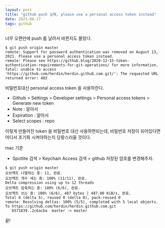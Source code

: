 ```yaml
---
layout: post
title: "github push 실패, please use a personal access token instead"
date: 2021-08-17
tags: github
---
```


너무 오랜만에 push 를 날려서 바뀐지도 몰랐다.


``` shell
$ git push origin master
remote: Support for password authentication was removed on August 13, 2021. Please use a personal access token instead.
remote: Please see https://github.blog/2020-12-15-token-authentication-requirements-for-git-operations/ for more information.
fatal: unable to access 'https://github.com/herdin/herdin.github.com.git/': The requested URL returned error: 403
```

비밀번호대신 personal access token 을 사용하란다.


* Github > Settings > Developer settings > Personal access tokens > Generate new token
* Note : 알아서
* Expiration : 알아서
* Select scopes : repo

이렇게 만들어진 token 을 비밀번호 대신 사용하면되는데, 비밀번호 저장이 되어있다면 어디서 초기화 시켜야하는지 당황스러울 것이다.

mac 기준
* Spotlite 검색 > Keychain Access 검색 > github 저장된 암호를 변경해주자.

``` shell
$ git push origin master
오브젝트 나열하는 중: 11, 완료.
오브젝트 개수 세는 중: 100% (11/11), 완료.
Delta compression using up to 12 threads
오브젝트 압축하는 중: 100% (6/6), 완료.
오브젝트 쓰는 중: 100% (6/6), 487 bytes | 487.00 KiB/s, 완료.
Total 6 (delta 5), reused 0 (delta 0), pack-reused 0
remote: Resolving deltas: 100% (5/5), completed with 5 local objects.
To https://github.com/herdin/herdin.github.com.git
   b571839..2c6acba  master -> master
```

끝!